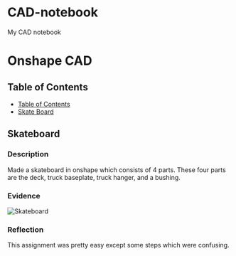 # CAD-notebook
My CAD notebook
# Onshape CAD
## Table of Contents
* [Table of Contents](#TableOfContents)
* [Skate Board](Skateboard)


## Skateboard

### Description
Made a skateboard in onshape which consists of 4 parts. These four parts are the deck, truck baseplate, truck hanger, and a bushing.  

### Evidence
![Skateboard](https://user-images.githubusercontent.com/71407017/138886596-7a41ca4a-1dae-4838-a205-aefc458de3c8.png)


### Reflection
This assignment was pretty easy except some steps which were confusing.

